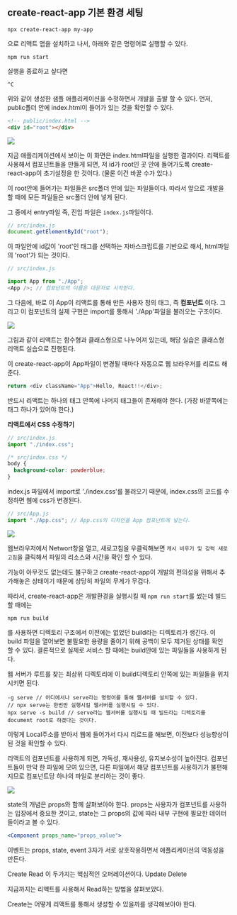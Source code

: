 ## create-react-app 기본 환경 세팅

```
npx create-react-app my-app
```

으로 리액트 앱을 설치하고 나서, 아래와 같은 명령어로 실행할 수 있다.

```
npm run start
```

실행을 종료하고 싶다면

```
^C
```

위와 같이 생성한 샘플 애플리케이션을 수정하면서 개발을 출발 할 수 있다.
먼저, public폴더 안에 index.html이 들어가 있는 것을 확인할 수 있다.

```html
<!-- public/index.html -->
<div id="root"></div>
```

![](https://velog.velcdn.com/images/ninto_2/post/99b2e17a-b7b0-4275-bdcd-e3868760c1c7/image.png)

지금 애플리케이션에서 보이는 이 화면은 index.html파일을 실행한 결과이다.
리팩트를 사용해서 컴포넌트들을 만들게 되면, 저 id가 root인 곳 안에 들어가도록 create-react-app이 초기설정을 한 것이다. (물론 이건 바꿀 수가 있다.)

이 root안에 들어가는 파일들은 src폴더 안에 있는 파일들이다.
따라서 앞으로 개발을 할 때에 모든 파일들은 src폴더 안에 넣게 된다.

그 중에서 entry파일 즉, 진입 파일은 `index.js`파일이다.

```js
// src/index.js
document.getElementById("root");
```

이 파일안에 id값이 'root'인 태그를 선택하는 자바스크립트를 기반으로 해서, html파일의 'root'가 되는 것이다.

```js
// src/index.js

import App from "./App";
<App />; // 컴포넌트의 이름은 대문자로 시작한다.
```

그 다음에, 바로 이 App이 리액트를 통해 만든 사용자 정의 태그, 즉 **컴포넌트** 이다.
그리고 이 컴포넌트의 실제 구현은 import를 통해서 './App'파일을 불러오는 구조이다.

![](https://velog.velcdn.com/images/ninto_2/post/73ca76b9-90a1-47c5-880c-6c3e85c5cd0b/image.png)

그림과 같이 리액트는 함수형과 클래스형으로 나누어져 있는데, 해당 실습은 클래스형 리액트 실습으로 진행된다.

이 create-react-app이 App파일이 변경될 때마다 자동으로 웹 브라우저를 리로드 해준다.

```js
return <div className="App">Hello, React!!</div>;
```

반드시 리액트는 하나의 태그 안쪽에 나머지 태그들이 존재해야 한다. (가장 바깥쪽에는 태그 하나가 있어야 한다.)

**리액트에서 CSS 수정하기**

```js
// src/index.js
import "./index.css";
```

```css
/* src/index.css */
body {
  background-color: powderblue;
}
```

index.js 파일에서 import로 './index.css'를 불러오기 때문에, index.css의 코드를 수정하면 웹에 css가 변경된다.

```js
// src/App.js
import "./App.css"; // App.css의 디자인을 App 컴포넌트에 넣는다.
```

![](https://velog.velcdn.com/images/ninto_2/post/7d85144a-dd8d-4e49-9a49-e93022400dbe/image.png)

웹브라우저에서 Networt창을 열고, 새로고침을 우클릭해보면 `캐시 비우기 및 강력 새로고침`을 클릭해서 파일의 리소스와 시간을 확인 할 수 있다.

기능이 아무것도 없는데도 불구하고 create-react-app이 개발의 편의성을 위해서 추가해놓은 상태이기 때문에 상당히 파일의 무게가 무겁다.

따라서, create-react-app은 개발환경을 실행시킬 때 `npm run start`를 썼는데 빌드 할 때에는

```
npm run build
```

를 사용하면 디렉토리 구조에서 이전에는 없었던 build라는 디렉토리가 생긴다.
이 build 파일을 열어보면 불필요한 용량을 줄이기 위해 공백이 모두 제거된 상태를 확인 할 수 있다.
결론적으로 실제로 서비스 할 때에는 build안에 있는 파일들을 사용하게 된다.

웹 서버가 루트를 찾는 최상위 디렉토리에 이 build디렉토리 안쪽에 있는 파일들을 위치시키면 된다.

```
-g serve // 어디에서나 serve라는 명령어를 통해 웹서버를 설치할 수 있다.
// npx serve는 한번만 실행시킬 웹서버를 실행시킬 수 있다.
npx serve -s build // serve라는 웹서버를 실행시킬 때 빌드라는 디렉토리를 document root로 하겠다는 것이다.
```

이렇게 Local주소를 받아서 웹에 들어가서 다시 리로드를 해보면, 이전보다 성능향상이 된 것을 확인할 수 있다.

리액트의 컴포넌트를 사용하게 되면, 가독성, 재사용성, 유지보수성이 높아진다.
컴포넌트들이 만약 한 파일에 모여 있으면, 다른 파일에서 해당 컴포넌트를 사용하기가 불편해지므로 컴포넌트당 하나의 파일로 분리하는 것이 좋다.

![](https://velog.velcdn.com/images/ninto_2/post/d7bcbd45-01c7-409f-8d55-f6e19924d7b9/image.png)

state의 개념은 props와 함께 살펴보아야 한다.
props는 사용자가 컴포넌트를 사용하는 입장에서 중요한 것이고, state는 그 props의 값에 따라 내부 구현에 필요한 데이터들이라고 볼 수 있다.

```jsx
<Component props_name="props_value">
```

이벤트는 props, state, event 3자가 서로 상호작용하면서 애플리케이션의 역동성을 만든다.

Create
Read 이 두가지는 핵심적인 오퍼레이션이다.
Update
Delete

지금까지는 리액트를 사용해서 Read하는 방법을 살펴보았다.

Create는 어떻게 리액트를 통해서 생성할 수 있을까를 생각해보아야 한다.

